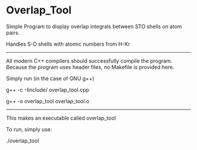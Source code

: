# Overlap_Tool
Simple Program to display overlap integrals between STO shells on atom pairs.

Handles S-D shells with atomic numbers from H-Kr

--------------------------------------

All modern C++ compilers should successfully compile the program. Because the program uses header files, no Makefile is provided here.

Simply run (in the case of GNU g++)

g++ -c -Iinclude/ overlap_tool.cpp

g++ -o overlap_tool overlap_tool.o

--------------------------------------

This makes an executable called overlap_tool

To run, simply use:

./overlap_tool


